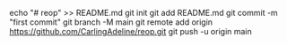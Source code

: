 echo "# reop" >> README.md
git init
git add README.md
git commit -m "first commit"
git branch -M main
git remote add origin https://github.com/CarlingAdeline/reop.git
git push -u origin main
